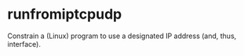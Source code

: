 # runfromiptcpudp
Constrain a (Linux) program to use a designated IP address (and, thus, interface).
